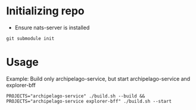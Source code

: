 # Initializing repo


- Ensure nats-server is installed
```
git submodule init
```

# Usage

Example: Build only archipelago-service, but start archipelago-service and explorer-bff

```
PROJECTS="archipelago-service" ./build.sh --build && PROJECTS="archipelago-service explorer-bff" ./build.sh --start
```
